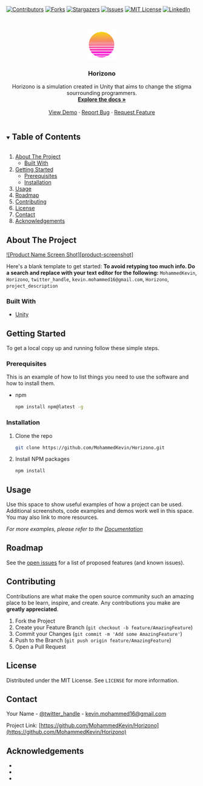 <!--
*** Thanks for checking out the Best-README-Template. If you have a suggestion
*** that would make this better, please fork the repo and create a pull request
*** or simply open an issue with the tag "enhancement".
*** Thanks again! Now go create something AMAZING! :D
***
***
***
*** To avoid retyping too much info. Do a search and replace for the following:
*** MohammedKevin, Horizono, twitter_handle, kevin.mohammed16@gmail.com, Horizono, project_description
-->



<!-- PROJECT SHIELDS -->
<!--
*** I'm using markdown "reference style" links for readability.
*** Reference links are enclosed in brackets [ ] instead of parentheses ( ).
*** See the bottom of this document for the declaration of the reference variables
*** for contributors-url, forks-url, etc. This is an optional, concise syntax you may use.
*** https://www.markdownguide.org/basic-syntax/#reference-style-links
-->
[![Contributors][contributors-shield]][contributors-url]
[![Forks][forks-shield]][forks-url]
[![Stargazers][stars-shield]][stars-url]
[![Issues][issues-shield]][issues-url]
[![MIT License][license-shield]][license-url]
[![LinkedIn][linkedin-shield]][linkedin-url]



<!-- PROJECT LOGO -->
<br />
<p align="center">
  <a href="https://github.com/MohammedKevin/Horizono">
    <img src="images/logo.png" alt="Logo" width="80" height="80">
  </a>

  <h3 align="center">Horizono</h3>

  <p align="center">
    Horizono is a simulation created in Unity that aims to change the stigma sourrounding programmers.
    <br />
    <a href="https://github.com/MohammedKevin/Horizono"><strong>Explore the docs »</strong></a>
    <br />
    <br />
    <a href="https://github.com/MohammedKevin/Horizono">View Demo</a>
    ·
    <a href="https://github.com/MohammedKevin/Horizono/issues">Report Bug</a>
    ·
    <a href="https://github.com/MohammedKevin/Horizono/issues">Request Feature</a>
  </p>
</p>



<!-- TABLE OF CONTENTS -->
<details open="open">
  <summary><h2 style="display: inline-block">Table of Contents</h2></summary>
  <ol>
    <li>
      <a href="#about-the-project">About The Project</a>
      <ul>
        <li><a href="#built-with">Built With</a></li>
      </ul>
    </li>
    <li>
      <a href="#getting-started">Getting Started</a>
      <ul>
        <li><a href="#prerequisites">Prerequisites</a></li>
        <li><a href="#installation">Installation</a></li>
      </ul>
    </li>
    <li><a href="#usage">Usage</a></li>
    <li><a href="#roadmap">Roadmap</a></li>
    <li><a href="#contributing">Contributing</a></li>
    <li><a href="#license">License</a></li>
    <li><a href="#contact">Contact</a></li>
    <li><a href="#acknowledgements">Acknowledgements</a></li>
  </ol>
</details>



<!-- ABOUT THE PROJECT -->
## About The Project

[![Product Name Screen Shot][product-screenshot]](https://example.com)

Here's a blank template to get started:
**To avoid retyping too much info. Do a search and replace with your text editor for the following:**
`MohammedKevin`, `Horizono`, `twitter_handle`, `kevin.mohammed16@gmail.com`, `Horizono`, `project_description`


### Built With

* [Unity]()



<!-- GETTING STARTED -->
## Getting Started

To get a local copy up and running follow these simple steps.

### Prerequisites

This is an example of how to list things you need to use the software and how to install them.
* npm
  ```sh
  npm install npm@latest -g
  ```

### Installation

1. Clone the repo
   ```sh
   git clone https://github.com/MohammedKevin/Horizono.git
   ```
2. Install NPM packages
   ```sh
   npm install
   ```



<!-- USAGE EXAMPLES -->
## Usage

Use this space to show useful examples of how a project can be used. Additional screenshots, code examples and demos work well in this space. You may also link to more resources.

_For more examples, please refer to the [Documentation](https://example.com)_



<!-- ROADMAP -->
## Roadmap

See the [open issues](https://github.com/MohammedKevin/Horizono/issues) for a list of proposed features (and known issues).



<!-- CONTRIBUTING -->
## Contributing

Contributions are what make the open source community such an amazing place to be learn, inspire, and create. Any contributions you make are **greatly appreciated**.

1. Fork the Project
2. Create your Feature Branch (`git checkout -b feature/AmazingFeature`)
3. Commit your Changes (`git commit -m 'Add some AmazingFeature'`)
4. Push to the Branch (`git push origin feature/AmazingFeature`)
5. Open a Pull Request



<!-- LICENSE -->
## License

Distributed under the MIT License. See `LICENSE` for more information.



<!-- CONTACT -->
## Contact

Your Name - [@twitter_handle](https://twitter.com/twitter_handle) - kevin.mohammed16@gmail.com

Project Link: [https://github.com/MohammedKevin/Horizono](https://github.com/MohammedKevin/Horizono)



<!-- ACKNOWLEDGEMENTS -->
## Acknowledgements

* []()
* []()
* []()





<!-- MARKDOWN LINKS & IMAGES -->
<!-- https://www.markdownguide.org/basic-syntax/#reference-style-links -->
[contributors-shield]: https://img.shields.io/github/contributors/MohammedKevin/Horizono.svg?style=for-the-badge
[contributors-url]: https://github.com/MohammedKevin/Horizono/graphs/contributors
[forks-shield]: https://img.shields.io/github/forks/MohammedKevin/Horizono.svg?style=for-the-badge
[forks-url]: https://github.com/MohammedKevin/Horizono/network/members
[stars-shield]: https://img.shields.io/github/stars/MohammedKevin/Horizono.svg?style=for-the-badge
[stars-url]: https://github.com/MohammedKevin/Horizono/stargazers
[issues-shield]: https://img.shields.io/github/issues/MohammedKevin/Horizono.svg?style=for-the-badge
[issues-url]: https://github.com/MohammedKevin/Horizono/issues
[license-shield]: https://img.shields.io/github/license/MohammedKevin/Horizono.svg?style=for-the-badge
[license-url]: https://github.com/MohammedKevin/Horizono/blob/master/LICENSE.txt
[linkedin-shield]: https://img.shields.io/badge/-LinkedIn-black.svg?style=for-the-badge&logo=linkedin&colorB=555
[linkedin-url]: https://linkedin.com/in/MohammedKevin
